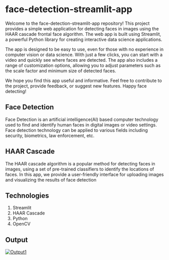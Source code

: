 # face-detection-streamlit-app
Welcome to the face-detection-streamlit-app repository! This project provides a simple web application for detecting faces in images using the HAAR cascade frontal face algorithm. The web app is built using Streamlit, a powerful Python library for creating interactive data science applications.

The app is designed to be easy to use, even for those with no experience in computer vision or data science. With just a few clicks, you can start with a video and quickly see where faces are detected. The app also includes a range of customization options, allowing you to adjust parameters such as the scale factor and minimum size of detected faces.

We hope you find this app useful and informative. Feel free to contribute to the project, provide feedback, or suggest new features. Happy face detecting!

## Face Detection
Face Detection is an artificial intelligence(AI) based computer technology used to find and identify human faces in digital images or video settings. Face detection technology can be applied to various fields including security, biometrics, law enforcement, etc. 

## HAAR Cascade
The HAAR cascade algorithm is a popular method for detecting faces in images, using a set of pre-trained classifiers to identify the locations of faces. In this app, we provide a user-friendly interface for uploading images and visualizing the results of face detection

## Technologies
1. Streamlit 
2. HAAR Cascade
3. Python
4. OpenCV

## Output

[![Output1](https://i.imgur.com/vKb2F1B.png)](Video_outputs/single_face_detection.webm)

